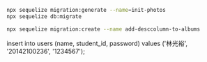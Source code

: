 ```bash
npx sequelize migration:generate --name=init-photos
npx sequelize db:migrate

npx sequelize migration:create --name add-desccolumn-to-albums
```
insert into users (name, student_id, password) values ('林光裕', '20142100236', '1234567');